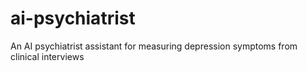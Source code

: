 # ai-psychiatrist
An AI psychiatrist assistant for measuring depression symptoms from clinical interviews
